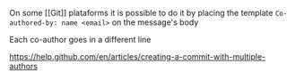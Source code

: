 On some [[Git]] plataforms it is possible to do it by placing the template `Co-authored-by: name <email>` on the message's body

Each co-author goes in a different line

https://help.github.com/en/articles/creating-a-commit-with-multiple-authors